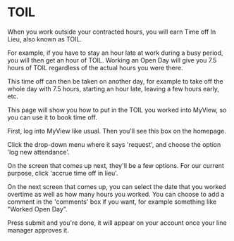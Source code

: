 # TOIL

When you work outside your contracted hours, you will earn Time off In Lieu, also known as TOIL.

For example, if you have to stay an hour late at work during a busy period, you will then get an hour of TOIL.
Working an Open Day will give you 7.5 hours of TOIL regardless of the actual hours you were there.

This time off can then be taken on another day, for example to take off the whole day with 7.5 hours, starting an hour late, leaving a few hours early, etc.

This page will show you how to put in the TOIL you worked into MyView, so you can use it to book time off.

First, log into MyView like usual. Then you'll see this box on the homepage. 

Click the drop-down menu where it says 'request', and choose the option 'log new attendance'. 

On the screen that comes up next, they'll be a few options. For our current purpose, click 'accrue time off in lieu'.

On the next screen that comes up, you can select the date that you worked overtime as well as how many hours you worked. 
You can choose to add a comment in the 'comments' box if you want, for example something like "Worked Open Day". 

Press submit and you're done, it will appear on your account once your line manager approves it. 